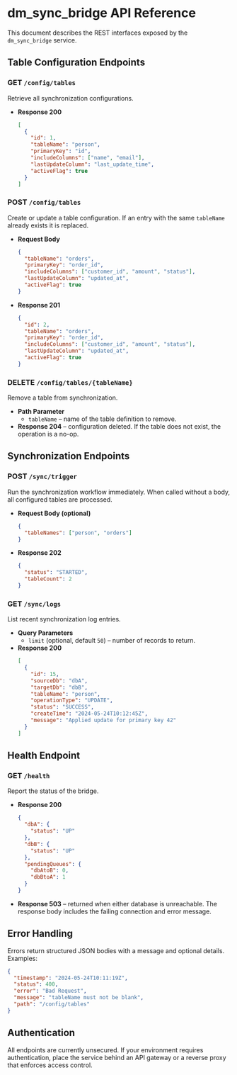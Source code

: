 # dm_sync_bridge API Reference

This document describes the REST interfaces exposed by the `dm_sync_bridge` service.

## Table Configuration Endpoints

### GET `/config/tables`
Retrieve all synchronization configurations.

- **Response 200**
  ```json
  [
    {
      "id": 1,
      "tableName": "person",
      "primaryKey": "id",
      "includeColumns": ["name", "email"],
      "lastUpdateColumn": "last_update_time",
      "activeFlag": true
    }
  ]
  ```

### POST `/config/tables`
Create or update a table configuration. If an entry with the same `tableName` already exists it is replaced.

- **Request Body**
  ```json
  {
    "tableName": "orders",
    "primaryKey": "order_id",
    "includeColumns": ["customer_id", "amount", "status"],
    "lastUpdateColumn": "updated_at",
    "activeFlag": true
  }
  ```
- **Response 201**
  ```json
  {
    "id": 2,
    "tableName": "orders",
    "primaryKey": "order_id",
    "includeColumns": ["customer_id", "amount", "status"],
    "lastUpdateColumn": "updated_at",
    "activeFlag": true
  }
  ```

### DELETE `/config/tables/{tableName}`
Remove a table from synchronization.

- **Path Parameter**
    - `tableName` – name of the table definition to remove.
- **Response 204** – configuration deleted. If the table does not exist, the operation is a no-op.

## Synchronization Endpoints

### POST `/sync/trigger`
Run the synchronization workflow immediately. When called without a body, all configured tables are processed.

- **Request Body (optional)**
  ```json
  {
    "tableNames": ["person", "orders"]
  }
  ```
- **Response 202**
  ```json
  {
    "status": "STARTED",
    "tableCount": 2
  }
  ```

### GET `/sync/logs`
List recent synchronization log entries.

- **Query Parameters**
    - `limit` (optional, default `50`) – number of records to return.
- **Response 200**
  ```json
  [
    {
      "id": 15,
      "sourceDb": "dbA",
      "targetDb": "dbB",
      "tableName": "person",
      "operationType": "UPDATE",
      "status": "SUCCESS",
      "createTime": "2024-05-24T10:12:45Z",
      "message": "Applied update for primary key 42"
    }
  ]
  ```

## Health Endpoint

### GET `/health`
Report the status of the bridge.

- **Response 200**
  ```json
  {
    "dbA": {
      "status": "UP"
    },
    "dbB": {
      "status": "UP"
    },
    "pendingQueues": {
      "dbAtoB": 0,
      "dbBtoA": 1
    }
  }
  ```

- **Response 503** – returned when either database is unreachable. The response body includes the failing connection and error message.

## Error Handling

Errors return structured JSON bodies with a message and optional details. Examples:

```json
{
  "timestamp": "2024-05-24T10:11:19Z",
  "status": 400,
  "error": "Bad Request",
  "message": "tableName must not be blank",
  "path": "/config/tables"
}
```

## Authentication

All endpoints are currently unsecured. If your environment requires authentication, place the service behind an API gateway or a reverse proxy that enforces access control.